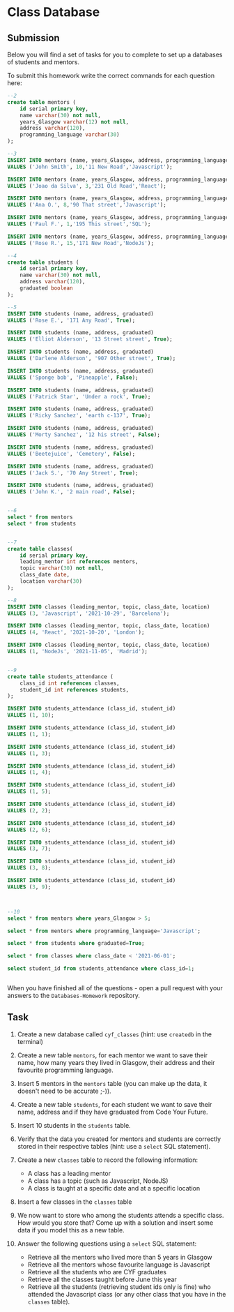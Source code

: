 # Class Database

## Submission

Below you will find a set of tasks for you to complete to set up a databases of students and mentors.

To submit this homework write the correct commands for each question here:

```sql
--2
create table mentors (
	id serial primary key,
	name varchar(30) not null,
	years_Glasgow varchar(12) not null,
	address varchar(120),
	programming_language varchar(30)
);

--3
INSERT INTO mentors (name, years_Glasgow, address, programming_language) 
VALUES ('John Smith', 10,'11 New Road','Javascript');

INSERT INTO mentors (name, years_Glasgow, address, programming_language) 
VALUES ('Joao da Silva', 3,'231 Old Road','React');

INSERT INTO mentors (name, years_Glasgow, address, programming_language) 
VALUES ('Ana O.', 8,'90 That street','Javascript');

INSERT INTO mentors (name, years_Glasgow, address, programming_language) 
VALUES ('Paul F.', 1,'195 This street','SQL');

INSERT INTO mentors (name, years_Glasgow, address, programming_language) 
VALUES ('Rose R.', 15,'171 New Road','NodeJs');

--4
create table students (
	id serial primary key,
	name varchar(30) not null,
	address varchar(120),
	graduated boolean
);

--5
INSERT INTO students (name, address, graduated) 
VALUES ('Rose E.', '171 Any Road', True);

INSERT INTO students (name, address, graduated) 
VALUES ('Elliot Alderson', '13 Street street', True);

INSERT INTO students (name, address, graduated) 
VALUES ('Darlene Alderson', '907 Other street', True);

INSERT INTO students (name, address, graduated) 
VALUES ('Sponge bob', 'Pineapple', False);

INSERT INTO students (name, address, graduated) 
VALUES ('Patrick Star', 'Under a rock', True);

INSERT INTO students (name, address, graduated) 
VALUES ('Ricky Sanchez', 'earth c-137', True);

INSERT INTO students (name, address, graduated) 
VALUES ('Morty Sanchez', '12 his street', False);

INSERT INTO students (name, address, graduated) 
VALUES ('Beetejuice', 'Cemetery', False);

INSERT INTO students (name, address, graduated) 
VALUES ('Jack S.', '70 Any Street', True);

INSERT INTO students (name, address, graduated) 
VALUES ('John K.', '2 main road', False);


--6
select * from mentors
select * from students


--7
create table classes(
	id serial primary key,
	leading_mentor int references mentors,
	topic varchar(30) not null,
	class_date date,
	location varchar(30)
);

--8
INSERT INTO classes (leading_mentor, topic, class_date, location) 
VALUES (3, 'Javascript', '2021-10-29', 'Barcelona');

INSERT INTO classes (leading_mentor, topic, class_date, location) 
VALUES (4, 'React', '2021-10-20', 'London');

INSERT INTO classes (leading_mentor, topic, class_date, location) 
VALUES (1, 'NodeJs', '2021-11-05', 'Madrid');


--9
create table students_attendance (
	class_id int references classes,
	student_id int references students,
);

INSERT INTO students_attendance (class_id, student_id) 
VALUES (1, 10);

INSERT INTO students_attendance (class_id, student_id) 
VALUES (1, 1);

INSERT INTO students_attendance (class_id, student_id) 
VALUES (1, 3);

INSERT INTO students_attendance (class_id, student_id) 
VALUES (1, 4);

INSERT INTO students_attendance (class_id, student_id) 
VALUES (1, 5);

INSERT INTO students_attendance (class_id, student_id) 
VALUES (2, 2);

INSERT INTO students_attendance (class_id, student_id) 
VALUES (2, 6);

INSERT INTO students_attendance (class_id, student_id) 
VALUES (3, 7);

INSERT INTO students_attendance (class_id, student_id) 
VALUES (3, 8);

INSERT INTO students_attendance (class_id, student_id) 
VALUES (3, 9);



--10
select * from mentors where years_Glasgow > 5;

select * from mentors where programming_language='Javascript';

select * from students where graduated=True;

select * from classes where class_date < '2021-06-01';

select student_id from students_attendance where class_id=1;



```

When you have finished all of the questions - open a pull request with your answers to the `Databases-Homework` repository.

## Task

1. Create a new database called `cyf_classes` (hint: use `createdb` in the terminal)
2. Create a new table `mentors`, for each mentor we want to save their name, how many years they lived in Glasgow, their address and their favourite programming language.
3. Insert 5 mentors in the `mentors` table (you can make up the data, it doesn't need to be accurate ;-)).
4. Create a new table `students`, for each student we want to save their name, address and if they have graduated from Code Your Future.
5. Insert 10 students in the `students` table.
6. Verify that the data you created for mentors and students are correctly stored in their respective tables (hint: use a `select` SQL statement).
7. Create a new `classes` table to record the following information:

   - A class has a leading mentor
   - A class has a topic (such as Javascript, NodeJS)
   - A class is taught at a specific date and at a specific location

8. Insert a few classes in the `classes` table
9. We now want to store who among the students attends a specific class. How would you store that? Come up with a solution and insert some data if you model this as a new table.
10. Answer the following questions using a `select` SQL statement:
    - Retrieve all the mentors who lived more than 5 years in Glasgow
    - Retrieve all the mentors whose favourite language is Javascript
    - Retrieve all the students who are CYF graduates
    - Retrieve all the classes taught before June this year
    - Retrieve all the students (retrieving student ids only is fine) who attended the Javascript class (or any other class that you have in the `classes` table).

